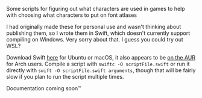 Some scripts for figuring out what characters are used in games to help with choosing what characters to put on font atlases

I had originally made these for personal use and wasn't thinking about publishing them, so I wrote them in Swift, which doesn't currently support compiling on Windows.  Very sorry about that.  I guess you could try out WSL?

Download Swift [here](https://swift.org/download/) for Ubuntu or macOS, it also appears to be [on the AUR](https://aur.archlinux.org/packages/swift/) for Arch users.  Compile a script with `swiftc -O scriptFile.swift` or run it directly with `swift -O scriptFile.swift arguments`, though that will be fairly slow if you plan to run the script multiple times.

Documentation coming soon™
